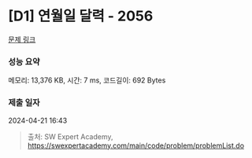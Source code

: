 # [D1] 연월일 달력 - 2056 

[문제 링크](https://swexpertacademy.com/main/code/problem/problemDetail.do?contestProbId=AV5QLkdKAz4DFAUq) 

### 성능 요약

메모리: 13,376 KB, 시간: 7 ms, 코드길이: 692 Bytes

### 제출 일자

2024-04-21 16:43



> 출처: SW Expert Academy, https://swexpertacademy.com/main/code/problem/problemList.do